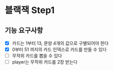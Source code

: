 # 블랙잭 Step1

## 기능 요구사항
- [x] 카드는 1부터 13, 문양 4개의 값으로 구별되어야 한다
- [x] 0부터 51 까지의 카드 인덱스로 카드를 만들 수 있다
- [ ] 무작위 카드를 뽑을 수 있다
- [ ] player는 무작위 카드를 2장 받는다